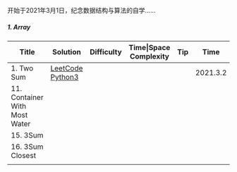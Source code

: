 开始于2021年3月1日，纪念数据结构与算法的自学......

##### 1. Array

| Title                         | Solution                                                     | Difficulty | Time\|Space Complexity | Tip  | Time     | Star |
| ----------------------------- | ------------------------------------------------------------ | ---------- | ---------------------- | ---- | -------- | ---- |
| 1. Two Sum                    | [LeetCode Python3](https://leetcode-cn.com/problems/two-sum/) |            |                        |      | 2021.3.2 |      |
| 11. Container With Most Water |                                                              |            |                        |      |          |      |
| 15. 3Sum                      |                                                              |            |                        |      |          |      |
| 16. 3Sum Closest              |                                                              |            |                        |      |          |      |
|                               |                                                              |            |                        |      |          |      |

